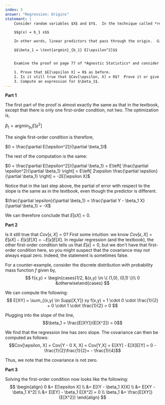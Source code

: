 ```yaml
---
index: 5
answer: "Regression: Origins"
statement: |
    Consider random variables $X$ and $Y$.  In the technique called *regression through the origin*, we are interested in linear predictors of the form,

    $$g(x) = b_1 x$$

    In other words, linear predictors that pass through the origin.  Given such a predictor, define $\epsilon = Y - g(X)$ as always.  We are interested in minimizing mean squared error:

    $$\beta_1 = \text{argmin}_{b_1} E[\epsilon^2]$$


    Examine the proof on page 77 of *Agnostic Statistics* and consider how it would be different for regression through the origin.

    1. Prove that $E[\epsilon X] = 0$ as before.
    2. Is it still true that $Cov[\epsilon, X] = 0$?  Prove it or give a counterexample.
    3. Compute an expression for $\beta_1$.
---
```


**Part 1**

The first part of the proof is almost exactly the same as that in the textbook, except that there is only one first-order condition, not two. The optimization is,

$\beta_1 = \text{argmin}_{b_1} E[\epsilon^2]$

The single first-order condition is therefore,

$0 = \frac{\partial E[\epsilon^2]}{\partial \beta_1}$

The rest of the computation is the same:

$0 = \frac{\partial E[\epsilon^2]}{\partial \beta_1} = E\left[ \frac{\partial \epsilon^2}{\partial \beta_1} \right] = E\left[ 2\epsilon \frac{\partial \epsilon}{\partial \beta_1} \right] = -2E[\epsilon X]$

Notice that in the last step above, the partial of error with respect to the slope is the same as in the textbook, even though the predictor is different. 

$\frac{\partial \epsilon}{\partial \beta_1} = \frac{\partial Y - \beta_1 X}{\partial \beta_1} = -X$

We can therefore conclude that $E[\epsilon X] = 0$.

**Part 2**

Is it still true that $Cov[\epsilon, X] = 0$? First some intuition: we know $Cov[\epsilon, X] = E[\epsilon X] - E[\epsilon]E[X] = -  E[\epsilon]E[X]$. In regular regression (and the textbook), the other first-order condition tells us that $E[\epsilon] = 0$, but we don't have that first-order condition here, so you might suspect that the covariance may not always equal zero. Indeed, the statement is sometimes false. 

For a counter-example, consider the discrete distribution with probability mass function $f$ given by,  
$$
f(x,y) = \begin{cases}1/2, &(x,y) \in \{ (1,0), (0,1) \}\\ 0 &otherwise\end{cases}
$$

We can compute the following: 
$$
E[XY] = \sum_{(x,y) \in Supp[X,Y]} xy f(x,y) = 1 \cdot 0 \cdot \frac{1}{2} +  0 \cdot 1 \cdot \frac{1}{2} = 0
$$


Plugging into the slope of the line, 
$$\beta_1 = \frac{E[XY]}{E[X^2]} = 0$$

We find that the regression line has zero slope. The covariance can then be computed as follows:
$$Cov[\epsilon, X] = Cov[Y - 0 X, X] = Cov[Y,X] = E[XY] - E[X]E[Y] = 0 - \frac{1}{2}\frac{1}{2}= - \frac{1}{4}$$

Thus, we note that the covariance is not zero.

**Part 3**

Solving the first-order condition now looks like the following:  
$$
\begin{align}
    0 &= E[\epsilon X] \\
    &= E[(Y - \beta_1 X)X] \\
    &=  E[XY - \beta_1 X^2] \\
    &= E[EY] - \beta_1 E[X^2] = 0 \\
\beta_1 &= \frac{E[XY]}{E[X^2]}
\end{align}
$$
